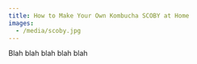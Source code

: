```yaml
---
title: How to Make Your Own Kombucha SCOBY at Home
images: 
  - /media/scoby.jpg
---
```


Blah blah blah blah blah
